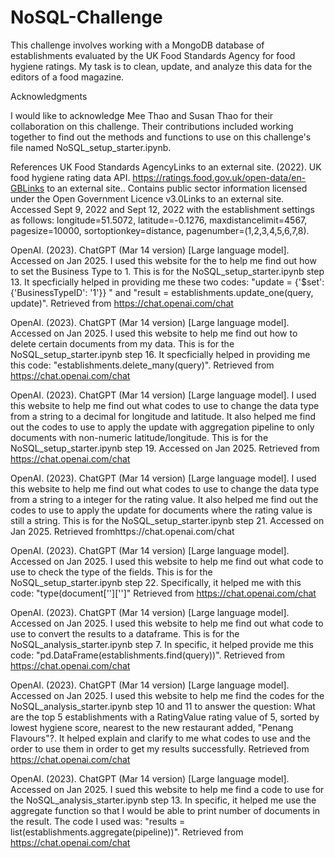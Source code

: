 # NoSQL-Challenge

This challenge involves working with a MongoDB database of establishments evaluated by the UK Food Standards Agency for food hygiene ratings. My task is to clean, update, and analyze this data for the editors of a food magazine.

Acknowledgments

I would like to acknowledge Mee Thao and Susan Thao for their collaboration on this challenge. Their contributions included working together to find out the methods and functions to use on this challenge's file named NoSQL_setup_starter.ipynb.

References
UK Food Standards AgencyLinks to an external site. (2022). UK food hygiene rating data API. https://ratings.food.gov.uk/open-data/en-GBLinks to an external site.. Contains public sector information licensed under the Open Government Licence v3.0Links to an external site.
Accessed Sept 9, 2022 and Sept 12, 2022 with the establishment settings as follows: longitude=51.5072, latitude=-0.1276, maxdistancelimit=4567, pagesize=10000, sortoptionkey=distance, pagenumber=(1,2,3,4,5,6,7,8).

OpenAI. (2023). ChatGPT (Mar 14 version) [Large language model]. Accessed on Jan 2025. I used this website for the to help me find out how to set the Business Type to 1. This is for the NoSQL_setup_starter.ipynb step 13. It specficially helped in providing me these two codes: "update = {'$set': {'BusinessTypeID': '1'}} " and "result = establishments.update_one(query, update)". Retrieved from https://chat.openai.com/chat

OpenAI. (2023). ChatGPT (Mar 14 version) [Large language model]. Accessed on Jan 2025. I used this website to help me find out how to delete certain documents from my data. This is for the NoSQL_setup_starter.ipynb step 16. It specficially helped in providing me this code: "establishments.delete_many(query)". Retrieved from https://chat.openai.com/chat

OpenAI. (2023). ChatGPT (Mar 14 version) [Large language model]. I used this website to help me find out what codes to use to change the data type from a string to a decimal for longitude and latitude. It also helped me find out the codes to use to apply the update with aggregation pipeline to only documents with non-numeric latitude/longitude. This is for the NoSQL_setup_starter.ipynb step 19. Accessed on Jan 2025. Retrieved from https://chat.openai.com/chat

OpenAI. (2023). ChatGPT (Mar 14 version) [Large language model]. I used this website to help me find out what codes to use to change the data type from a string to a integer for the rating value. It also helped me find out the codes to use to apply the update for documents where the rating value is still a string. This is for the NoSQL_setup_starter.ipynb step 21. Accessed on Jan 2025. Retrieved fromhttps://chat.openai.com/chat

OpenAI. (2023). ChatGPT (Mar 14 version) [Large language model]. Accessed on Jan 2025. I used this website to help me find out what code to use to check the type of the fields. This is for the NoSQL_setup_starter.ipynb step 22. Specifically, it helped me with this code: "type(document['']['']" Retrieved from https://chat.openai.com/chat

OpenAI. (2023). ChatGPT (Mar 14 version) [Large language model]. Accessed on Jan 2025. I used this website to help me find out what code to use to convert the results to a dataframe. This is for the NoSQL_analysis_starter.ipynb step 7. In specific, it helped provide me this code: "pd.DataFrame(establishments.find(query))". Retrieved from https://chat.openai.com/chat

OpenAI. (2023). ChatGPT (Mar 14 version) [Large language model]. Accessed on Jan 2025. I used this website to help me find the codes for the NoSQL_analysis_starter.ipynb step 10 and 11 to answer the question: What are the top 5 establishments with a RatingValue rating value of 5, sorted by lowest hygiene score, nearest to the new restaurant added, "Penang Flavours"?. It helped explain and clarify to me what codes to use and the order to use them in order to get my results successfully. Retrieved from https://chat.openai.com/chat

OpenAI. (2023). ChatGPT (Mar 14 version) [Large language model]. Accessed on Jan 2025. I sued this website to help me find a code to use for the NoSQL_analysis_starter.ipynb step 13. In specific, it helped me use the aggregate function so that I would be able to print number of documents in the result. The code I used was: "results = list(establishments.aggregate(pipeline))". Retrieved from https://chat.openai.com/chat
